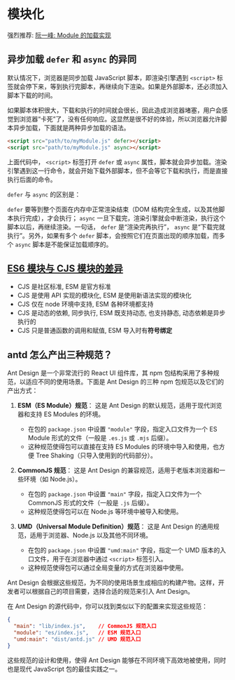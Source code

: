 # 模块化

强烈推荐: [阮一峰: Module 的加载实现](https://wangdoc.com/es6/module-loader)

## 异步加载 `defer` 和 `async` 的异同

默认情况下，浏览器是同步加载 JavaScript 脚本，即渲染引擎遇到 `<script>` 标签就会停下来，等到执行完脚本，再继续向下渲染。如果是外部脚本，还必须加入脚本下载的时间。

如果脚本体积很大，下载和执行的时间就会很长，因此造成浏览器堵塞，用户会感觉到浏览器“卡死”了，没有任何响应。这显然是很不好的体验，所以浏览器允许脚本异步加载，下面就是两种异步加载的语法。

```html
<script src="path/to/myModule.js" defer></script>
<script src="path/to/myModule.js" async></script>
```

上面代码中， `<script>` 标签打开 `defer` 或 `async` 属性，脚本就会异步加载。渲染引擎遇到这一行命令，就会开始下载外部脚本，但不会等它下载和执行，而是直接执行后面的命令。

`defer` 与 `async` 的区别是：

`defer` 要等到整个页面在内存中正常渲染结束（DOM 结构完全生成，以及其他脚本执行完成），才会执行； `async` 一旦下载完，渲染引擎就会中断渲染，执行这个脚本以后，再继续渲染。一句话， `defer` 是“渲染完再执行”， `async` 是“下载完就执行”。另外，如果有多个 `defer` 脚本，会按照它们在页面出现的顺序加载，而多个 `async` 脚本是不能保证加载顺序的。

## [ES6 模块与 CJS 模块的差异](https://wangdoc.com/es6/module-loader#es6-%E6%A8%A1%E5%9D%97%E4%B8%8E-commonjs-%E6%A8%A1%E5%9D%97%E7%9A%84%E5%B7%AE%E5%BC%82)

* CJS 是社区标准, ESM 是官方标准
* CJS 是使用 API 实现的模块化, ESM 是使用新语法实现的模块化
* CJS 仅在 node 环境中支持, ESM 各种环境都支持
* CJS 是动态的依赖, 同步执行, ESM 既支持动态, 也支持静态, 动态依赖是异步执行的
* CJS 只是普通函数的调用和赋值, ESM 导入时有**符号绑定** 

## antd 怎么产出三种规范？

Ant Design 是一个非常流行的 React UI 组件库，其 npm 包结构采用了多种规范，以适应不同的使用场景。下面是 Ant Design 的三种 npm 包规范以及它们的产出方式：

1. **ESM（ES Module）规范**：
   这是 Ant Design 的默认规范，适用于现代浏览器和支持 ES Modules 的环境。
   - 在包的 `package.json` 中设置 `"module"` 字段，指定入口文件为一个 ES Module 形式的文件（一般是 `.es.js` 或 `.mjs` 后缀）。
   - 这种规范使得包可以直接在支持 ES Modules 的环境中导入和使用，也方便 Tree Shaking（只导入使用到的代码部分）。

2. **CommonJS 规范**：
   这是 Ant Design 的兼容规范，适用于老版本浏览器和一些环境（如 Node.js）。
   - 在包的 `package.json` 中设置 `"main"` 字段，指定入口文件为一个 CommonJS 形式的文件（一般是 `.js` 后缀）。
   - 这种规范使得包可以在 Node.js 等环境中被导入和使用。

3. **UMD（Universal Module Definition）规范**：
   这是 Ant Design 的通用规范，适用于浏览器、Node.js 以及其他不同环境。
   - 在包的 `package.json` 中设置 `"umd:main"` 字段，指定一个 UMD 版本的入口文件，用于在浏览器中通过 `<script>` 标签引入。
   - 这种规范使得包可以通过全局变量的方式在浏览器中使用。

Ant Design 会根据这些规范，为不同的使用场景生成相应的构建产物。这样，开发者可以根据自己的项目需要，选择合适的规范来引入 Ant Design。

在 Ant Design 的源代码中，你可以找到类似以下的配置来实现这些规范：

```json
{
  "main": "lib/index.js",    // CommonJS 规范入口
  "module": "es/index.js",   // ESM 规范入口
  "umd:main": "dist/antd.js" // UMD 规范入口
}
```

这些规范的设计和使用，使得 Ant Design 能够在不同环境下高效地被使用，同时也是现代 JavaScript 包的最佳实践之一。
